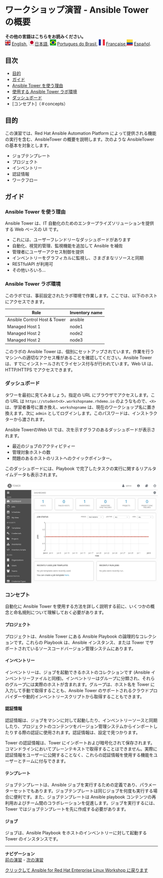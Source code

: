 # ワークショップ演習 - Ansible Tower の概要

**その他の言語はこちらをお読みください。**
<br>![uk](../images/uk.png) [English](README.md),  ![japan](../images/japan.png)[日本語](README.ja.md), ![brazil](../images/brazil.png) [Portugues do Brasil](README.pt-br.md), ![france](../images/fr.png) [Française](README.fr.md),![Español](../images/col.png) [Español](README.es.md).

## 目次

* [目的](#objective)
* [ガイド](#guide)
* [Ansible Tower を使う理由](#why-ansible-tower)
* [使用する Ansible Tower ラボ環境](#your-ansible-tower-lab-environment)
* [ダッシュボード](#dashboard)
* [コンセプト]（＃concepts）

## 目的

この演習では、Red Hat Ansible Automation Platform によって提供される機能の実行を含む、AnsibleTower
の概要を説明します。次のような AnsibleTower の基本を対象とします。

* ジョブテンプレート
* プロジェクト
* インベントリー
* 認証情報
* ワークフロー

## ガイド

### Ansible Tower を使う理由

Ansible Tower は、IT 自動化のためのエンタープライズソリューションを提供する Web ベースの UI です。

* これには、ユーザーフレンドリーなダッシュボードがあります
* 自動化、視覚的管理、監視機能を追加して Ansible を補佐
* 管理者にユーザーアクセス制御を提供
* インベントリーをグラフィカルに監視し、さまざまなリソースと同期
* RESTfulAPI が利用可
* その他いろいろ...

### Ansible Tower ラボ環境

このラボでは、事前設定されたラボ環境で作業します。ここでは、以下のホストにアクセスできます。

| Role                         | Inventory name |
| -----------------------------| ---------------|
| Ansible Control Host & Tower | ansible        |
| Managed Host 1               | node1          |
| Managed Host 2               | node2          |
| Managed Host 2               | node3          |

このラボの Ansible Tower
は、個別にセットアップされています。作業を行うマシンへの適切なアクセス権があることを確認してください。Ansible Tower
は、すでにインストールされてライセンス付与が行われています。Web UI は、HTTP/HTTPS でアクセスできます。

### ダッシュボード

タワーを最初に見てみましょう。指定の URL にブラウザでアクセスします。この URL は `https://student<X>.workshopname.rhdemo.io` のようなもので、`<X>` は、学習者番号に置き換え、`workshopname` は、現在のワークショップ名に置き換えます。次に `admin` としてログインします。このパスワードは、インストラクターから渡されます。

Ansible TowerのWeb UI では、次を示すグラフのあるダッシュボードが表示されます。

* 最近のジョブのアクティビティー
* 管理対象ホストの数
* 問題のあるホストのリストへのクイックポインター。

このダッシュボードには、Playbook で完了したタスクの実行に関するリアルタイムデータも表示されます。

![Ansible Tower ダッシュボード](images/dashboard.png)

### コンセプト

自動化に Ansible Tower を使用する方法を詳しく説明する前に、いくつかの概念と命名規則について理解しておく必要があります。

#### プロジェクト

プロジェクトは、Ansible Tower にある Ansible Playbook の論理的なコレクションです。これらの Playbook
は、Ansible インスタンス、または Tower でサポートされているソースコードバージョン管理システムにあります。

#### インベントリー

インベントリーは、ジョブを起動できるホストのコレクションです (Ansible
インベントリーファイルと同様)。インベントリーはグループに分類され、それらのグループには実際のホストが含まれます。グループは、ホスト名を Tower
に入力して手動で取得することも、Ansible Tower
のサポートされるクラウドプロバイダーや動的インベントリースクリプトから取得することもできます。

#### 認証情報

認証情報は、ジョブをマシンに対して起動したり、インベントリーソースと同期したり、プロジェクトのコンテンツをバージョン管理システムからインポートしたりする際の認証に使用されます。認証情報は、設定で見つかります。

Tower の認証情報は、Tower
にインポートおよび暗号化されて保存されます。コマンドラインにおいてプレーンテキストで取得することはできません。実際に認証情報をユーザーに公開することなく、これらの認証情報を使用する機能をユーザーとチームに付与できます。

#### テンプレート

ジョブテンプレートは、Ansible
ジョブを実行するための定義であり、パラメーターセットでもあります。ジョブテンプレートは同じジョブを何度も実行する場合に便利です。また、ジョブテンプレートは
Ansible playbook コンテンツの再利用およびチーム間のコラボレーションを促進します。ジョブを実行するには、Tower
ではジョブテンプレートを先に作成する必要があります。

#### ジョブ

ジョブは、Ansible Playbook をホストのインベントリーに対して起動する Tower のインスタンスです。

---
**ナビゲーション**
<br>
[前の演習](../1.7-role) - [次の演習](../2.2-cred)

[クリックして Ansible for Red Hat Enterprise Linux Workshop
に戻ります](../README.md#section-2---ansible-tower-exercises)
